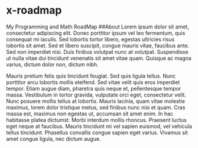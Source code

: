 # x-roadmap
My Programming and Math RoadMap
##About
Lorem ipsum dolor sit amet, consectetur adipiscing elit. Donec porttitor ipsum vel leo fermentum, quis consequat mi iaculis. Sed lobortis tortor libero, egestas ultricies risus lobortis sit amet. Sed et libero suscipit, congue mauris vitae, faucibus ante. Sed non imperdiet nisi. Duis finibus volutpat nunc at volutpat. Suspendisse ut nulla vitae dui tincidunt venenatis sit amet vitae quam. Quisque ac magna varius, dictum dolor non, dictum nibh.

Mauris pretium felis quis tincidunt feugiat. Sed quis ligula tellus. Nunc porttitor arcu lobortis mollis eleifend. Sed vitae velit quis eros imperdiet tempor. Etiam augue diam, pharetra quis neque et, pellentesque tempor massa. Vestibulum in tortor gravida, vulputate orci eget, consectetur velit. Nunc posuere mollis tellus at lobortis. Mauris lacinia, quam vitae molestie maximus, lorem dolor tristique metus, sed finibus nunc nisi et quam. Cras massa est, maximus non egestas ut, accumsan sit amet enim. In hac habitasse platea dictumst. Morbi interdum mollis rhoncus. Praesent luctus eget neque at faucibus. Mauris tincidunt mi vel sapien euismod, vel vehicula tellus tincidunt. Phasellus convallis congue sapien eget varius. Vivamus sit amet congue ligula, nec dictum augue.

